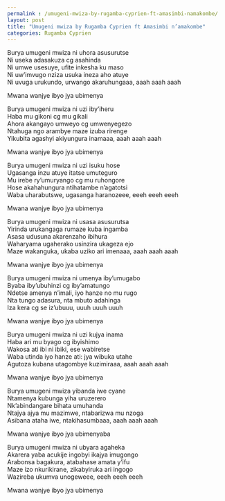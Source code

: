 ```yaml
---
permalink : /umugeni-mwiza-by-rugamba-cyprien-ft-amasimbi-namakombe/
layout: post
title: "Umugeni mwiza by Rugamba Cyprien ft Amasimbi n’amakombe"
categories: Rugamba Cyprien
---
```

Burya umugeni mwiza ni uhora asusurutse<br/>
Ni useka adasakuza cg asahinda<br/>
Ni umwe usesuye, ufite inkesha ku maso<br/>
Ni uw’imvugo nziza usuka ineza aho atuye<br/>
Ni uvuga urukundo, urwango akaruhungaaa, aaah aaah aaah

Mwana wanjye ibyo jya ubimenya

Burya umugeni mwiza ni uzi iby’iheru<br/>
Haba mu gikoni cg mu gikali<br/>
Ahora akangayo umweyo cg umwenyegezo<br/>
Ntahuga ngo arambye maze izuba rirenge<br/>
Yikubita agashyi akiyungura inamaaa, aaah aaah aaah

Mwana wanjye ibyo jya ubimenya

Burya umugeni mwiza ni uzi isuku hose<br/>
Ugasanga inzu atuye itatse umuteguro<br/>
Mu irebe ry’umuryango cg mu ruhongore<br/>
Hose akahahungura ntihatambe n’agatotsi<br/>
Waba uharabutswe, ugasanga haranozeee, eeeh eeeh eeeh

Mwana wanjye ibyo jya ubimenya

Burya umugeni mwiza ni usasa asusurutsa<br/>
Yirinda urukangaga rumaze kuba ingamba<br/>
Asasa udusuna akarenzaho ibihura<br/>
Waharyama ugaherako usinzira ukageza ejo<br/>
Maze wakanguka, ukaba uziko ari imenaaa, aaah aaah aaah

Mwana wanjye ibyo jya ubimenya

Burya umugeni mwiza ni umenya iby’umugabo<br/>
Byaba iby’ubuhinzi cg iby’amatungo<br/>
Ndetse amenya n’imali, iyo hanze no mu rugo<br/>
Nta tungo adasura, nta mbuto adahinga<br/>
Iza kera cg se iz’ubuuu, uuuh uuuh uuuh

Mwana wanjye ibyo jya ubimenya

Burya umugeni mwiza ni uzi kujya inama<br/>
Haba ari mu byago cg ibyishimo<br/>
Wakosa ati ibi ni ibiki, ese wabiretse<br/>
Waba utinda iyo hanze ati: jya wibuka utahe<br/>
Agutoza kubana utagombye kuzimiraaa, aaah aaah aaah

Mwana wanjye ibyo jya ubimenya

Burya umugeni mwiza yibanda iwe cyane<br/>
Ntamenya kubunga yiha uruzerero<br/>
Nk’abindangare bihata umuhanda<br/>
Ntajya ajya mu mazimwe, ntabarizwa mu nzoga<br/>
Asibana ataha iwe, ntakihasumbaaa, aaah aaah aaah

Mwana wanjye ibyo jya ubimenyaba

Burya umugeni mwiza ni ubyara agaheka<br/>
Akarera yaba acukije ingobyi ikajya imugongo<br/>
Arabonsa bagakura, atabahase amata y’ifu<br/>
Maze izo nkurikirane, zikabyiruka ari ingogo<br/>
Wazireba ukumva unogeweee, eeeh eeeh eeeh

Mwana wanjye ibyo jya ubimenya
